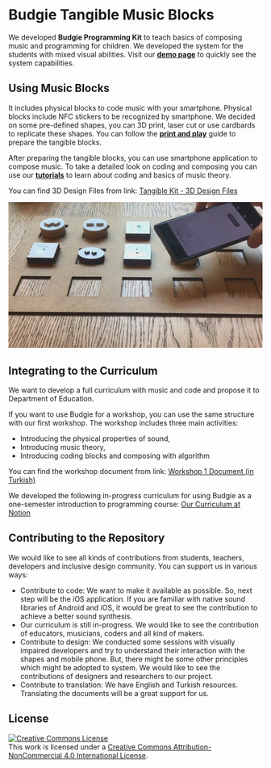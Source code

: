 # Budgie Tangible Music Blocks

We developed **Budgie Programming Kit** to teach basics of composing music and programming for children. We developed the system for the students with mixed visual abilities. Visit our [**demo page**](https://budgi.es/demo.html) to quickly see the system capabilities.

## Using Music Blocks
It includes physical blocks to code music with your smartphone. Physical blocks include NFC stickers to be recognized by smartphone. We decided on some pre-defined shapes, you can 3D print, laser cut or use cardbards to replicate these shapes. You can follow the [**print and play**](./notes/print_and_play.md) guide to prepare the tangible blocks.

After preparing the tangible blocks, you can use smartphone application to compose music. To take a detailed look on coding and composing you can use our [**tutorials**](https://budgi.es/tutorial.html) to learn about coding and basics of music theory.

You can find 3D Design Files from link: [Tangible Kit - 3D Design Files](https://drive.google.com/drive/folders/1QtAqzIGH1LJofvgtrSxLd6jc1V5ipldE?usp=sharing) 

![System: Rack, Music Blocks and Android Phone](./media/system.jpg)

## Integrating to the Curriculum
We want to develop a full curriculum with music and code and propose it to Department of Education.

If you want to use Budgie for a workshop, you can use the same structure with our first workshop. The workshop includes three main activities:
- Introducing the physical properties of sound,
- Introducing music theory,
- Introducing coding blocks and composing with algorithm

You can find the workshop document from link: [Workshop 1 Document (in Turkish)](https://docs.google.com/document/d/129qPS7NEnynSaFRjiJ2DTRXET_DdfKEYGRFgwHSheGo/edit?usp=sharing)

We developed the following in-progress curriculum for using Budgie as a one-semester introduction to programming course: [Our Curriculum at Notion](https://www.notion.so/tangiblemusic/6f695bcf80e84f88a0694afdb3da29e8?v=bc15d1b5ccc24b09b39c0d54fac248de)

## Contributing to the Repository
We would like to see all kinds of contributions from students, teachers, developers and inclusive design community. You can support us in various ways:

- Contribute to code: We want to make it available as possible. So, next step will be the iOS application. If you are familiar with native sound libraries of Android and iOS, it would be great to see the contribution to achieve a better sound synthesis. 
- Our curriculum is still in-progress. We would like to see the contribution of educators, musicians, coders and all kind of makers.
- Contribute to design: We conducted some sessions with visually impaired developers and try to understand their interaction with the shapes and mobile phone. But, there might be some other principles which might be adopted to system. We would like to see the contributions of designers and researchers to our project.
- Contribute to translation: We have English and Turkish resources. Translating the documents will be a great support for us.
 
## License

<a rel="license" href="http://creativecommons.org/licenses/by-nc/4.0/"><img alt="Creative Commons License" style="border-width:0" src="https://i.creativecommons.org/l/by-nc/4.0/88x31.png" /></a><br />This work is licensed under a <a rel="license" href="http://creativecommons.org/licenses/by-nc/4.0/">Creative Commons Attribution-NonCommercial 4.0 International License</a>.
